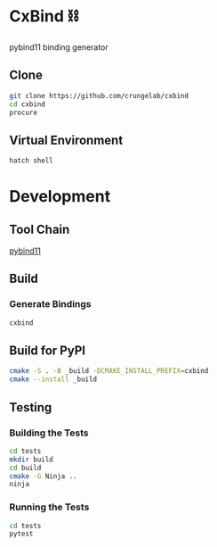 # CxBind :chains:

pybind11 binding generator


## Clone
```bash
git clone https://github.com/crungelab/cxbind
cd cxbind
procure
```

## Virtual Environment
```bash
hatch shell
```

# Development

## Tool Chain

[pybind11](https://github.com/pybind/pybind11)

## Build

### Generate Bindings
```bash
cxbind
```

## Build for PyPI
```bash
cmake -S . -B _build -DCMAKE_INSTALL_PREFIX=cxbind
cmake --install _build
```

## Testing

### Building the Tests

```bash
cd tests
mkdir build
cd build
cmake -G Ninja ..
ninja
```

### Running the Tests

```bash
cd tests
pytest
```